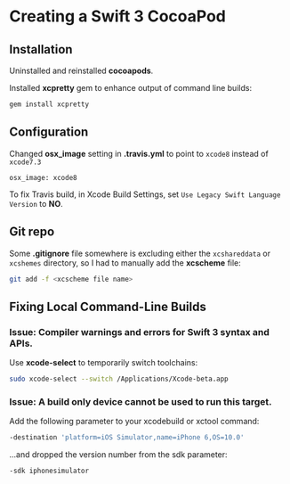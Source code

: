 # Creating a Swift 3 CocoaPod

## Installation

Uninstalled and reinstalled **cocoapods**.

Installed **xcpretty** gem to enhance output of command line builds:

```sh
gem install xcpretty
```

## Configuration

Changed **osx_image** setting in **.travis.yml** to point to `xcode8` instead of `xcode7.3`

```
osx_image: xcode8
```

To fix Travis build, in Xcode Build Settings, set `Use Legacy Swift Language Version` to **NO**.

## Git repo

Some **.gitignore** file somewhere is excluding either the `xcshareddata` or `xcshemes` directory, so I had to manually add the **xcscheme** file:

```sh
git add -f <xcscheme file name>
```

## Fixing Local Command-Line Builds

### Issue: Compiler warnings and errors for Swift 3 syntax and APIs.

Use **xcode-select** to temporarily switch toolchains:

```sh
sudo xcode-select --switch /Applications/Xcode-beta.app
```

### Issue: A build only device cannot be used to run this target. 

Add the following parameter to your xcodebuild or xctool command:

```sh
-destination 'platform=iOS Simulator,name=iPhone 6,OS=10.0'
```

...and dropped the version number from the sdk parameter:

```sh
-sdk iphonesimulator 
```